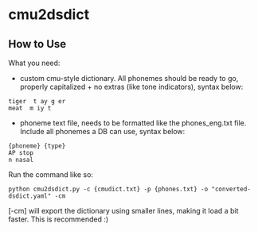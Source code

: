 # cmu2dsdict

## How to Use
What you need:
- custom cmu-style dictionary. All phonemes should be ready to go, properly capitalized + no extras (like tone indicators), syntax below:
```
tiger  t ay g er
meat  m iy t
```
- phoneme text file, needs to be formatted like the phones_eng.txt file. Include all phonemes a DB can use, syntax below:
```
{phoneme} {type}
AP stop
n nasal
```
  
Run the command like so:
```
python cmu2dsdict.py -c {cmudict.txt} -p {phones.txt} -o "converted-dsdict.yaml" -cm
```
[-cm] will export the dictionary using smaller lines, making it load a bit faster. This is recommended :)
